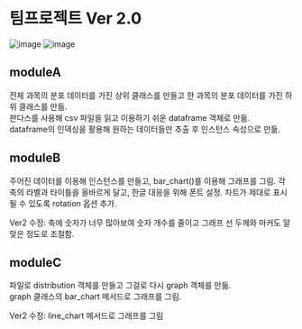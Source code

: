 # 팀프로젝트 Ver 2.0

![image](https://github.com/user-attachments/assets/ef7c3395-0803-4de0-b6d3-59b6ac4f8869)
![image](https://github.com/user-attachments/assets/6d1a669a-08bc-4764-83b1-89e1fc8d003a)


## moduleA
전체 과목의 분포 데이터를 가진 상위 클래스를 만들고 한 과목의 분포 데이터를 가진 하위 클래스를 만듦.  
판다스를 사용해 csv 파일을 읽고 이용하기 쉬운 dataframe 객체로 만듦.  
dataframe의 인덱싱을 활용해 원하는 데이터들만 추출 후 인스턴스 속성으로 만듦.  

## moduleB
주어진 데이터를 이용해 인스턴스를 만들고, bar_chart()를 이용해 그래프를 그림.
각 축의 라벨과 타이틀을 올바르게 달고, 한글 대응을 위해 폰트 설정.
차트가 제대로 표시될 수 있도록 rotation 옵션 추가.

Ver2 수정: 축에 숫자가 너무 많아보여 숫자 개수를 줄이고 그래프 선 두께와 마커도 알맞은 정도로 조절함.

## moduleC
파일로 distribution 객체를 만들고 그걸로 다시 graph 객체를 만듦.  
graph 클래스의 bar_chart 메서드로 그래프를 그림.

Ver2 수정: line_chart 메서드로 그래프를 그림
